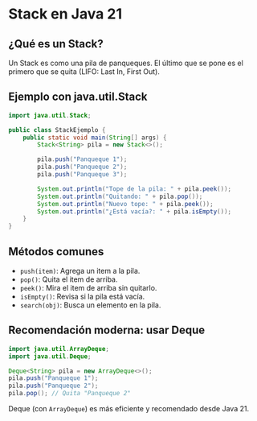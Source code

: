
# Stack en Java 21

## ¿Qué es un Stack?

Un Stack es como una pila de panqueques. El último que se pone es el primero que se quita (LIFO: Last In, First Out).

## Ejemplo con java.util.Stack

```java
import java.util.Stack;

public class StackEjemplo {
    public static void main(String[] args) {
        Stack<String> pila = new Stack<>();

        pila.push("Panqueque 1");
        pila.push("Panqueque 2");
        pila.push("Panqueque 3");

        System.out.println("Tope de la pila: " + pila.peek());
        System.out.println("Quitando: " + pila.pop());
        System.out.println("Nuevo tope: " + pila.peek());
        System.out.println("¿Está vacía?: " + pila.isEmpty());
    }
}
```

## Métodos comunes

- `push(item)`: Agrega un item a la pila.
- `pop()`: Quita el item de arriba.
- `peek()`: Mira el item de arriba sin quitarlo.
- `isEmpty()`: Revisa si la pila está vacía.
- `search(obj)`: Busca un elemento en la pila.

## Recomendación moderna: usar Deque

```java
import java.util.ArrayDeque;
import java.util.Deque;

Deque<String> pila = new ArrayDeque<>();
pila.push("Panqueque 1");
pila.push("Panqueque 2");
pila.pop(); // Quita "Panqueque 2"
```

Deque (con `ArrayDeque`) es más eficiente y recomendado desde Java 21.
